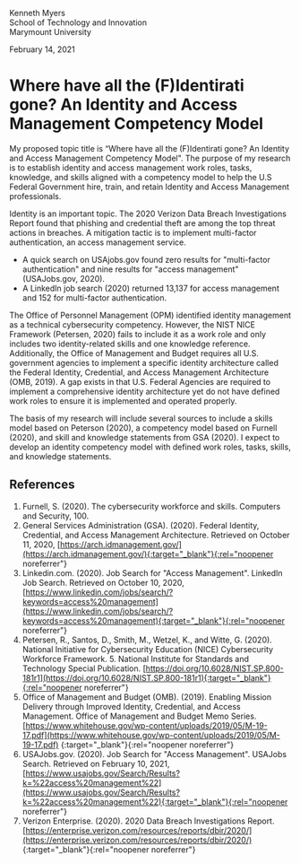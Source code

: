 Kenneth Myers <br>
School of Technology and Innovation<br>
Marymount University

February 14, 2021

# Where have all the (F)Identirati gone? An Identity and Access Management Competency Model

My proposed topic title is “Where have all the (F)Identirati gone? An Identity and Access Management Competency Model". The purpose of my research is to establish identity and access management work roles, tasks, knowledge, and skills aligned with a competency model to help the U.S Federal Government hire, train, and retain Identity and Access Management professionals. 

Identity is an important topic. The 2020 Verizon Data Breach Investigations Report found that phishing and credential theft are among the top threat actions in breaches. A mitigation tactic is to implement multi-factor authentication, an access management service. 
- A quick search on USAjobs.gov found zero results for "multi-factor authentication" and nine results for "access management" (USAJobs.gov, 2020). 
- A LinkedIn job search (2020) returned 13,137 for access management and 152 for multi-factor authentication. 

The Office of Personnel Management (OPM) identified identity management as a technical cybersecurity competency. However, the NIST NICE Framework (Petersen, 2020) fails to include it as a work role and only includes two identity-related skills and one knowledge reference. Additionally, the Office of Management and Budget requires all U.S. government agencies to implement a specific identity architecture called the Federal Identity, Credential, and Access Management Architecture (OMB, 2019). A gap exists in that U.S. Federal Agencies are required to implement a comprehensive identity architecture yet do not have defined work roles to ensure it is implemented and operated properly.

The basis of my research will include several sources to include a skills model based on Peterson (2020), a competency model based on Furnell (2020), and skill and knowledge statements from GSA (2020). I expect to develop an identity competency model with defined work roles, tasks, skills, and knowledge statements.

## References
1. Furnell, S. (2020). The cybersecurity workforce and skills. Computers and Security, 100. 
2. General Services Administration (GSA). (2020). Federal Identity, Credential, and Access Management Architecture. Retrieved on October 11, 2020, [https://arch.idmanagement.gov/](https://arch.idmanagement.gov/){:target="_blank"}{:rel="noopener noreferrer"}  
3. Linkedin.com. (2020). Job Search for "Access Management". LinkedIn Job Search. Retrieved on October 10, 2020, [https://www.linkedin.com/jobs/search/?keywords=access%20management](https://www.linkedin.com/jobs/search/?keywords=access%20management){:target="_blank"}{:rel="noopener noreferrer"}  
4. Petersen, R., Santos, D., Smith, M., Wetzel, K., and Witte, G. (2020). National Initiative for Cybersecurity Education (NICE) Cybersecurity Workforce Framework. 5. National Institute for Standards and Technology Special Publication. [https://doi.org/10.6028/NIST.SP.800-181r1](https://doi.org/10.6028/NIST.SP.800-181r1){:target="_blank"}{:rel="noopener noreferrer"}  
6. Office of Management and Budget (OMB). (2019). Enabling Mission Delivery through Improved Identity, Credential, and Access Management. Office of Management and Budget Memo Series. [https://www.whitehouse.gov/wp-content/uploads/2019/05/M-19-17.pdf](https://www.whitehouse.gov/wp-content/uploads/2019/05/M-19-17.pdf) {:target="_blank"}{:rel="noopener noreferrer"}  
7. USAJobs.gov. (2020). Job Search for "Access Management". USAJobs Search. Retrieved on February 10, 2021, [https://www.usajobs.gov/Search/Results?k=%22access%20management%22](https://www.usajobs.gov/Search/Results?k=%22access%20management%22){:target="_blank"}{:rel="noopener noreferrer"}  
8. Verizon Enterprise. (2020). 2020 Data Breach Investigations Report. [https://enterprise.verizon.com/resources/reports/dbir/2020/](https://enterprise.verizon.com/resources/reports/dbir/2020/) {:target="_blank"}{:rel="noopener noreferrer"}  
